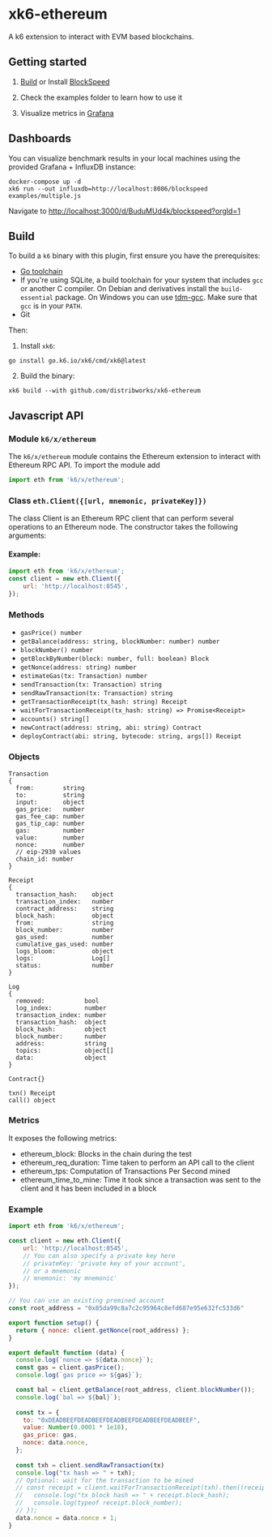 # xk6-ethereum

A k6 extension to interact with EVM based blockchains.

## Getting started

1. [Build](#build) or Install [BlockSpeed](https://github.com/distribworks/blockspeed)

2. Check the examples folder to learn how to use it

3. Visualize metrics in [Grafana](#Dashboards)

## Dashboards

You can visualize benchmark results in your local machines using the provided Grafana + InfluxDB instance:

```
docker-compose up -d
xk6 run --out influxdb=http://localhost:8086/blockspeed examples/multiple.js
```

Navigate to [http://localhost:3000/d/BuduMUd4k/blockspeed?orgId=1](http://localhost:3000/d/BuduMUd4k/blockspeed?orgId=1)

## Build

To build a `k6` binary with this plugin, first ensure you have the prerequisites:

- [Go toolchain](https://go101.org/article/go-toolchain.html)
- If you're using SQLite, a build toolchain for your system that includes `gcc` or
  another C compiler. On Debian and derivatives install the `build-essential`
  package. On Windows you can use [tdm-gcc](https://jmeubank.github.io/tdm-gcc/).
  Make sure that `gcc` is in your `PATH`.
- Git

Then:

1. Install `xk6`:
  ```shell
  go install go.k6.io/xk6/cmd/xk6@latest
  ```

2. Build the binary:
  ```shell
  xk6 build --with github.com/distribworks/xk6-ethereum
  ```

## Javascript API

### Module `k6/x/ethereum`

The `k6/x/ethereum` module contains the Ethereum extension to interact with Ethereum RPC API. To import the module add

```javascript
import eth from 'k6/x/ethereum';
```

### Class `eth.Client({[url, mnemonic, privateKey]})`

The class Client is an Ethereum RPC client that can perform several operations to an Ethereum node. The constructor takes the following arguments:

#### Example:
```javascript
import eth from 'k6/x/ethereum';
const client = new eth.Client({
    url: 'http://localhost:8545',
});
```

### Methods 

  - `gasPrice() number`
  - `getBalance(address: string, blockNumber: number) number`
  - `blockNumber() number`
  - `getBlockByNumber(block: number, full: boolean) Block`
  - `getNonce(address: string) number`
  - `estimateGas(tx: Transaction) number`
  - `sendTransaction(tx: Transaction) string`
  - `sendRawTransaction(tx: Transaction) string`
  - `getTransactionReceipt(tx_hash: string) Receipt`
  - `waitForTransactionReceipt(tx_hash: string) => Promise<Receipt>`
  - `accounts() string[]`
  - `newContract(address: string, abi: string) Contract`
  - `deployContract(abi: string, bytecode: string, args[]) Receipt`

### Objects

```
Transaction
{
  from:        string
  to:          string
  input:       object
  gas_price:   number
  gas_fee_cap: number
  gas_tip_cap: number
  gas:         number
  value:       number
  nonce:       number
  // eip-2930 values
  chain_id: number
}
```

```
Receipt
{
  transaction_hash:    object
  transaction_index:   number
  contract_address:    string
  block_hash:          object
  from:                string
  block_number:        number
  gas_used:            number
  cumulative_gas_used: number
  logs_bloom:          object
  logs:                Log[]
  status:              number
}
```

```
Log
{
  removed:           bool
  log_index:         number
  transaction_index: number
  transaction_hash:  object
  block_hash:        object
  block_number:      number
  address:           string
  topics:            object[]
  data:              object
}
```

```
Contract{}

txn() Receipt
call() object
```


### Metrics

It exposes the following metrics:

  * ethereum_block: Blocks in the chain during the test
  * ethereum_req_duration: Time taken to perform an API call to the client
  * ethereum_tps: Computation of Transactions Per Second mined
  * ethereum_time_to_mine: Time it took since a transaction was sent to the client and it has been included in a block

### Example

```javascript
import eth from 'k6/x/ethereum';

const client = new eth.Client({
    url: 'http://localhost:8545',
    // You can also specify a private key here
    // privateKey: 'private key of your account',
    // or a mnemonic
    // mnemonic: 'my mnemonic'
});

// You can use an existing premined account
const root_address = "0x85da99c8a7c2c95964c8efd687e95e632fc533d6"

export function setup() {
  return { nonce: client.getNonce(root_address) };
}

export default function (data) {
  console.log(`nonce => ${data.nonce}`);
  const gas = client.gasPrice();
  console.log(`gas price => ${gas}`);

  const bal = client.getBalance(root_address, client.blockNumber());
  console.log(`bal => ${bal}`);
  
  const tx = {
    to: "0xDEADBEEFDEADBEEFDEADBEEFDEADBEEFDEADBEEF",
    value: Number(0.0001 * 1e18),
    gas_price: gas,
    nonce: data.nonce,
  };
  
  const txh = client.sendRawTransaction(tx)
  console.log("tx hash => " + txh);
  // Optional: wait for the transaction to be mined
  // const receipt = client.waitForTransactionReceipt(txh).then((receipt) => {
  //   console.log("tx block hash => " + receipt.block_hash);
  //   console.log(typeof receipt.block_number);
  // });
  data.nonce = data.nonce + 1;
}
```
